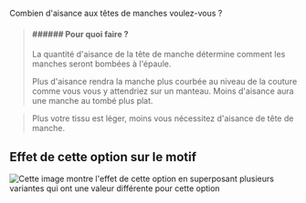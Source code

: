 Combien d'aisance aux têtes de manches voulez-vous ?

> #### ###### Pour quoi faire ?
>
> La quantité d'aisance de la tête de manche détermine comment les manches seront bombées à l'épaule.
>
> Plus d'aisance rendra la manche plus courbée au niveau de la couture comme vous vous y attendriez sur un manteau. Moins d'aisance aura une manche au tombé plus plat.

> Plus votre tissu est léger, moins vous nécessitez d'aisance de tête de manche.

## Effet de cette option sur le motif

![Cette image montre l'effet de cette option en superposant plusieurs variantes qui ont une valeur différente pour cette option](bent_sleevecapease_sample.svg "Effet de cette option sur le motif")
